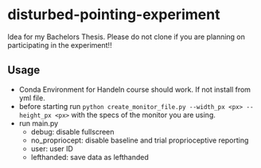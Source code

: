 # disturbed-pointing-experiment
Idea for my Bachelors Thesis. 
Please do not clone if you are planning on participating in the experiment!!

## Usage
- Conda Environment for Handeln course should work. If not install from yml file.
- before starting run `python create_monitor_file.py --width_px <px> --height_px <px>` with the specs of the monitor you are using.  
- run main.py
	- debug: disable fullscreen
    - no_propriocept: disable baseline and trial proprioceptive reporting
    - user: user ID
    - lefthanded: save data as lefthanded
	<!---
	- distortion (-d): set to either random (default), none, straight, rotate, repell, burst
	-->
